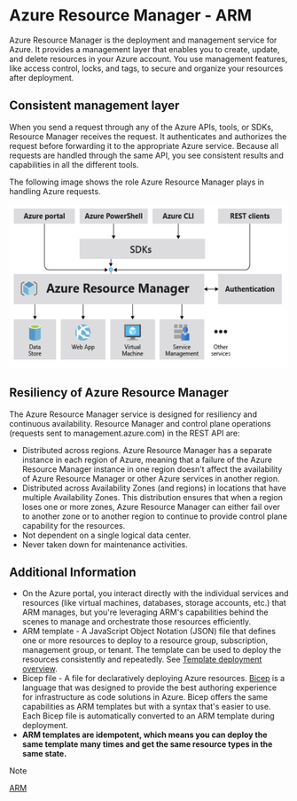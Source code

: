 # Azure Resource Manager - ARM

Azure Resource Manager is the deployment and management service for Azure. It provides a management layer that enables you to create, update, and delete resources in your Azure account. You use management features, like access control, locks, and tags, to secure and organize your resources after deployment.

## Consistent management layer

When you send a request through any of the Azure APIs, tools, or SDKs, Resource Manager receives the request. It authenticates and authorizes the request before forwarding it to the appropriate Azure service. Because all requests are handled through the same API, you see consistent results and capabilities in all the different tools.

The following image shows the role Azure Resource Manager plays in handling Azure requests.

<img src="./img/arm.png" alt="ARM Service" width="563" height="296" />

## Resiliency of Azure Resource Manager

The Azure Resource Manager service is designed for resiliency and continuous availability. Resource Manager and control plane operations (requests sent to management.azure.com) in the REST API are:

- Distributed across regions. Azure Resource Manager has a separate instance in each region of Azure, meaning that a failure of the Azure Resource Manager instance in one region doesn't affect the availability of Azure Resource Manager or other Azure services in another region.
- Distributed across Availability Zones (and regions) in locations that have multiple Availability Zones. This distribution ensures that when a region loses one or more zones, Azure Resource Manager can either fail over to another zone or to another region to continue to provide control plane capability for the resources.
- Not dependent on a single logical data center.
- Never taken down for maintenance activities.

## Additional Information

- On the Azure portal, you interact directly with the individual services and resources (like virtual machines, databases, storage accounts, etc.) that ARM manages, but you're leveraging ARM's capabilities behind the scenes to manage and orchestrate those resources efficiently.
- ARM template - A JavaScript Object Notation (JSON) file that defines one or more resources to deploy to a resource group, subscription, management group, or tenant. The template can be used to deploy the resources consistently and repeatedly. See [Template deployment overview](https://learn.microsoft.com/en-us/azure/azure-resource-manager/templates/overview).
- Bicep file - A file for declaratively deploying Azure resources. [Bicep](../Extras/What%20is%20bicep.md) is a language that was designed to provide the best authoring experience for infrastructure as code solutions in Azure. Bicep offers the same capabilities as ARM templates but with a syntax that's easier to use. Each Bicep file is automatically converted to an ARM template during deployment.
- **ARM templates are idempotent, which means you can deploy the same template many times and get the same resource types in the same state.**

>[!NOTE]
>[ARM](https://learn.microsoft.com/en-us/azure/azure-resource-manager/management/overview)
